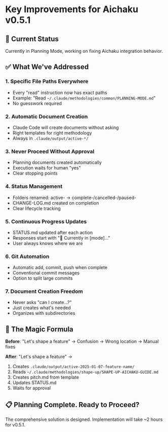# Key Improvements for Aichaku v0.5.1

## 📍 Current Status

Currently in Planning Mode, working on fixing Aichaku integration behavior.

## ✅ What We've Addressed

### 1. **Specific File Paths Everywhere**

- Every "read" instruction now has exact paths
- Example: "Read `~/.claude/methodologies/common/PLANNING-MODE.md`"
- No guesswork required

### 2. **Automatic Document Creation**

- Claude Code will create documents without asking
- Right templates for right methodology
- Always in `.claude/output/active-*/`

### 3. **Never Proceed Without Approval**

- Planning documents created automatically
- Execution waits for human "yes"
- Clear stopping points

### 4. **Status Management**

- Folders renamed: active- → complete-/cancelled-/paused-
- CHANGE-LOG.md created on completion
- Clear lifecycle tracking

### 5. **Continuous Progress Updates**

- STATUS.md updated after each action
- Responses start with "📍 Currently in [mode]..."
- User always knows where we are

### 6. **Git Automation**

- Automatic add, commit, push when complete
- Conventional commit messages
- Option to split large commits

### 7. **Document Creation Freedom**

- Never asks "can I create...?"
- Just creates what's needed
- Organizes with subdirectories

## 🎯 The Magic Formula

**Before**: "Let's shape a feature" → Confusion → Wrong location → Manual fixes

**After**: "Let's shape a feature" →

1. Creates `.claude/output/active-2025-01-07-feature-name/`
2. Reads `~/.claude/methodologies/shape-up/SHAPE-UP-AICHAKU-GUIDE.md`
3. Creates pitch.md from template
4. Updates STATUS.md
5. Waits for approval

## 📋 Planning Complete. Ready to Proceed?

The comprehensive solution is designed. Implementation will take ~2 hours for v0.5.1.
